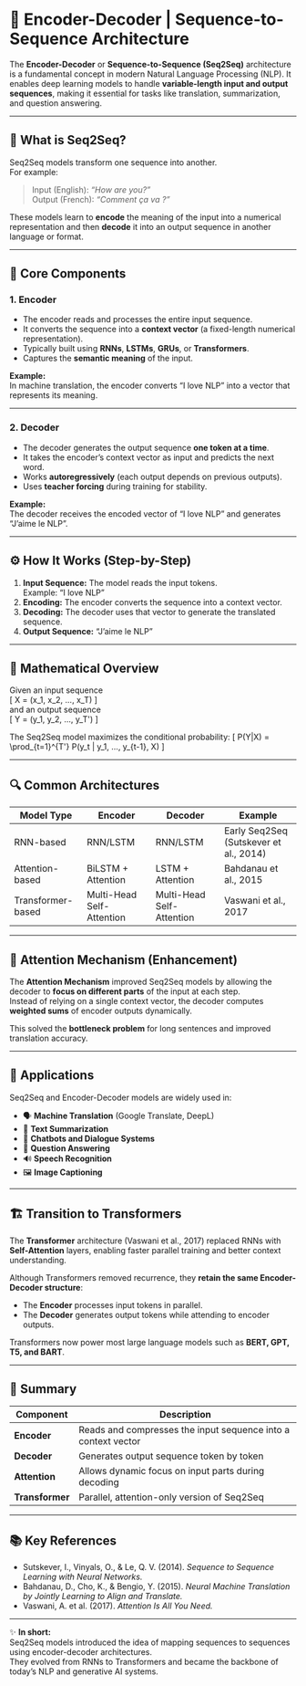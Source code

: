 # 🔁 Encoder-Decoder | Sequence-to-Sequence Architecture

The **Encoder-Decoder** or **Sequence-to-Sequence (Seq2Seq)** architecture is a fundamental concept in modern Natural Language Processing (NLP). It enables deep learning models to handle **variable-length input and output sequences**, making it essential for tasks like translation, summarization, and question answering.

---

## 🧩 What is Seq2Seq?

Seq2Seq models transform one sequence into another.  
For example:  
> Input (English): *“How are you?”*  
> Output (French): *“Comment ça va ?”*

These models learn to **encode** the meaning of the input into a numerical representation and then **decode** it into an output sequence in another language or format.

---

## 🧠 Core Components

### **1. Encoder**
- The encoder reads and processes the entire input sequence.
- It converts the sequence into a **context vector** (a fixed-length numerical representation).
- Typically built using **RNNs**, **LSTMs**, **GRUs**, or **Transformers**.
- Captures the **semantic meaning** of the input.

**Example:**  
In machine translation, the encoder converts “I love NLP” into a vector that represents its meaning.

---

### **2. Decoder**
- The decoder generates the output sequence **one token at a time**.
- It takes the encoder’s context vector as input and predicts the next word.
- Works **autoregressively** (each output depends on previous outputs).
- Uses **teacher forcing** during training for stability.

**Example:**  
The decoder receives the encoded vector of “I love NLP” and generates “J’aime le NLP”.

---

## ⚙️ How It Works (Step-by-Step)

1. **Input Sequence:** The model reads the input tokens.  
   Example: “I love NLP”
2. **Encoding:** The encoder converts the sequence into a context vector.
3. **Decoding:** The decoder uses that vector to generate the translated sequence.
4. **Output Sequence:** “J’aime le NLP”

---

## 🧮 Mathematical Overview

Given an input sequence  
\[
X = (x_1, x_2, ..., x_T)
\]  
and an output sequence  
\[
Y = (y_1, y_2, ..., y_T')
\]

The Seq2Seq model maximizes the conditional probability:
\[
P(Y|X) = \prod_{t=1}^{T'} P(y_t | y_1, ..., y_{t-1}, X)
\]

---

## 🔍 Common Architectures

| Model Type | Encoder | Decoder | Example |
|-------------|----------|----------|----------|
| RNN-based | RNN/LSTM | RNN/LSTM | Early Seq2Seq (Sutskever et al., 2014) |
| Attention-based | BiLSTM + Attention | LSTM + Attention | Bahdanau et al., 2015 |
| Transformer-based | Multi-Head Self-Attention | Multi-Head Self-Attention | Vaswani et al., 2017 |

---

## 🧠 Attention Mechanism (Enhancement)

The **Attention Mechanism** improved Seq2Seq models by allowing the decoder to **focus on different parts** of the input at each step.  
Instead of relying on a single context vector, the decoder computes **weighted sums** of encoder outputs dynamically.

This solved the **bottleneck problem** for long sentences and improved translation accuracy.

---

## 🚀 Applications

Seq2Seq and Encoder-Decoder models are widely used in:

- 🗣️ **Machine Translation** (Google Translate, DeepL)  
- 📝 **Text Summarization**  
- 💬 **Chatbots and Dialogue Systems**  
- 🧾 **Question Answering**  
- 🔊 **Speech Recognition**  
- 🖼️ **Image Captioning**

---

## 🏗️ Transition to Transformers

The **Transformer** architecture (Vaswani et al., 2017) replaced RNNs with **Self-Attention** layers, enabling faster parallel training and better context understanding.

Although Transformers removed recurrence, they **retain the same Encoder-Decoder structure**:
- The **Encoder** processes input tokens in parallel.
- The **Decoder** generates output tokens while attending to encoder outputs.

Transformers now power most large language models such as **BERT, GPT, T5, and BART**.

---

## 🧾 Summary

| Component | Description |
|------------|--------------|
| **Encoder** | Reads and compresses the input sequence into a context vector |
| **Decoder** | Generates output sequence token by token |
| **Attention** | Allows dynamic focus on input parts during decoding |
| **Transformer** | Parallel, attention-only version of Seq2Seq |

---

## 📚 Key References

- Sutskever, I., Vinyals, O., & Le, Q. V. (2014). *Sequence to Sequence Learning with Neural Networks.*  
- Bahdanau, D., Cho, K., & Bengio, Y. (2015). *Neural Machine Translation by Jointly Learning to Align and Translate.*  
- Vaswani, A. et al. (2017). *Attention Is All You Need.*

---

✨ **In short:**  
Seq2Seq models introduced the idea of mapping sequences to sequences using encoder-decoder architectures.  
They evolved from RNNs to Transformers and became the backbone of today’s NLP and generative AI systems.

